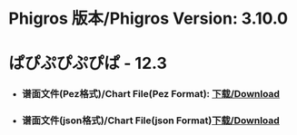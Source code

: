 
# Phigros 版本/Phigros Version:  3.10.0

# __ぱぴぷぴぷぴぱ - 12.3__

- ### __谱面文件(Pez格式)/Chart File(Pez Format):  [下载/Download](https://github.com/Po6647A/WebAssests/releases/download/3.10.0/0)__

- ### __谱面文件(json格式)/Chart File(json Format)[下载/Download](https://github.com/Po6647A/WebAssests/releases/download/3.10.0/775.json)__

